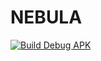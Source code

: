 # NEBULA
[![Build Debug APK](https://github.com/qwry3657/Nebula-Theme/actions/workflows/build_Release.yml/badge.svg)](https://github.com/qwry3657/Nebula-Theme/actions/workflows/build_Release.yml)
